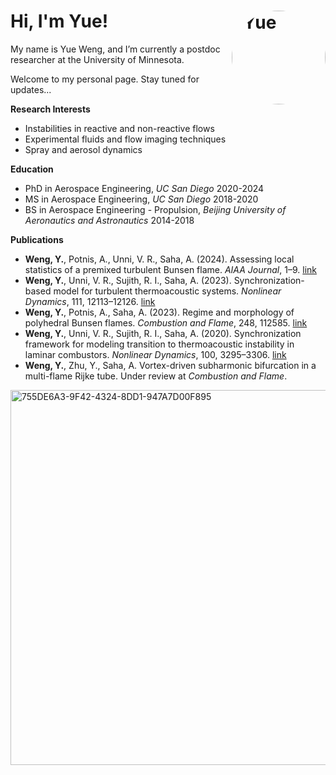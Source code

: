 
# Hi, I'm Yue! <img src="https://github.com/user-attachments/assets/bb5105c2-5cb4-47f7-a905-6fe3d13f0c17" alt="Yue" align="right" width="150" style="border-radius:60%;">

My name is Yue Weng, and I’m currently a postdoc researcher at the University of Minnesota. 

Welcome to my personal page. Stay tuned for updates... 

**Research Interests**

- Instabilities in reactive and non-reactive flows 
- Experimental fluids and flow imaging techniques 
- Spray and aerosol dynamics 


**Education** 
- PhD in Aerospace Engineering, _UC San Diego_ 2020-2024 
- MS in Aerospace Engineering, _UC San Diego_ 2018-2020 
- BS in Aerospace Engineering - Propulsion, _Beijing University of Aeronautics and Astronautics_ 2014-2018

**Publications** 

- **Weng, Y.**, Potnis, A., Unni, V. R., Saha, A. (2024). Assessing local statistics of a premixed turbulent Bunsen flame. _AIAA Journal_, 1–9. [link](https://doi.org/10.2514/1.j063916)
- **Weng, Y.**, Unni, V. R., Sujith, R. I., Saha, A. (2023). Synchronization-based model for turbulent thermoacoustic systems. _Nonlinear Dynamics_, 111, 12113–12126. [link](https://doi.org/10.1007/s11071-023-08368-z)
- **Weng, Y.**, Potnis, A., Saha, A. (2023). Regime and morphology of polyhedral Bunsen flames. _Combustion and Flame_, 248, 112585. [link](https://doi.org/10.1016/j.combustflame.2022.112585)
- **Weng, Y.**, Unni, V. R., Sujith, R. I., Saha, A. (2020). Synchronization framework for modeling transition to thermoacoustic instability in laminar combustors. _Nonlinear Dynamics_, 100, 3295–3306. [link](https://doi.org/10.1007/s11071-020-05706-3)
- **Weng, Y.**, Zhu, Y., Saha, A. Vortex-driven subharmonic bifurcation in a multi-flame Rijke tube. Under review at _Combustion and Flame_.

<img src="https://github.com/user-attachments/assets/c69f871c-f065-489b-8abd-ae4e6cd7ae40" alt="755DE6A3-9F42-4324-8DD1-947A7D00F895" width="600">


